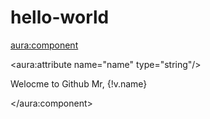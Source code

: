 # hello-world

<aura:component>

<aura:attribute name="name" type="string"/>

Welocme to Github Mr, {!v.name}

</aura:component>

